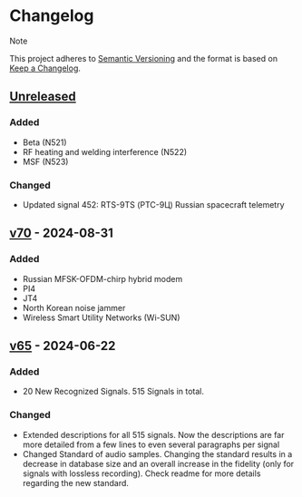 # Changelog

> [!NOTE]  
> This project adheres to [Semantic Versioning](https://semver.org/spec/v2.0.0.html) and the format is based on [Keep a Changelog](https://keepachangelog.com/en/1.0.0/).

## [Unreleased]

### Added
- Beta (N521)
- RF heating and welding interference (N522)
- MSF (N523)

### Changed
- Updated signal 452: RTS-9TS (РТС-9Ц) Russian spacecraft telemetry

## [v70] - 2024-08-31

### Added
- Russian MFSK-OFDM-chirp hybrid modem
- PI4
- JT4
- North Korean noise jammer
- Wireless Smart Utility Networks (Wi-SUN)

## [v65] - 2024-06-22

### Added
- 20 New Recognized Signals. 515 Signals in total.

### Changed
- Extended descriptions for all 515 signals. Now the descriptions are far more detailed from a few lines to even several paragraphs per signal
- Changed Standard of audio samples. Changing the standard results in a decrease in database size and an overall increase in the fidelity (only for signals with lossless recording). Check readme for more details regarding the new standard.


<!-- Links definitions -->
[Unreleased]: https://github.com/AresValley/Artemis/compare/v70...HEAD
[v70]: https://github.com/AresValley/Artemis/releases/tag/v70
[v65]: https://github.com/AresValley/Artemis/releases/tag/v65
